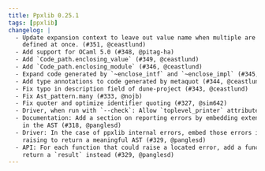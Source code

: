```yaml
---
title: Ppxlib 0.25.1
tags: [ppxlib]
changelog: |
  - Update expansion context to leave out value name when multiple are
    defined at once. (#351, @ceastlund)
  - Add support for OCaml 5.0 (#348, @pitag-ha)
  - Add `Code_path.enclosing_value` (#349, @ceastlund)
  - Add `Code_path.enclosing_module` (#346, @ceastlund)
  - Expand code generated by `~enclose_intf` and `~enclose_impl` (#345, @ceastlund)
  - Add type annotations to code generated by metaquot (#344, @ceastlund)
  - Fix typo in description field of dune-project (#343, @ceastlund)
  - Fix Ast_pattern.many (#333, @nojb)
  - Fix quoter and optimize identifier quoting (#327, @sim642)
  - Driver, when run with `--check`: Allow `toplevel_printer` attributes (#340, @pitag-ha)
  - Documentation: Add a section on reporting errors by embedding extension nodes
    in the AST (#318, @panglesd)
  - Driver: In the case of ppxlib internal errors, embed those errors instead of
    raising to return a meaningful AST (#329, @panglesd)
  - API: For each function that could raise a located error, add a function that
    return a `result` instead (#329, @panglesd)
---
```


